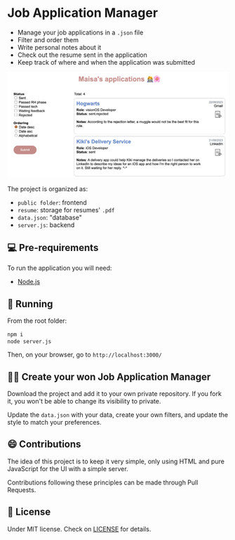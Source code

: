 # Job Application Manager

- Manage your job applications in a `.json` file
- Filter and order them
- Write personal notes about it
- Check out the resume sent in the application
- Keep track of where and when the application was submitted

<img src="public/images/application-manager-overview.png" alt="website overview" width=700>

The project is organized as:
- `public folder`: frontend
- `resume`: storage for resumes' `.pdf`
- `data.json`: "database"
- `server.js`: backend

## 💻 Pre-requirements
To run the application you will need:
- [Node.js](https://nodejs.org/en/download/package-manager)

## 🚀 Running
From the root folder:
```
npm i
node server.js
```
Then, on your browser, go to `http://localhost:3000/`

## 🧙‍♀️ Create your won Job Application Manager 
Download the project and add it to your own private repository. If you fork it, you won't be able to change its visibility to private.

Update the `data.json` with your data, create your own filters, and update the style to match your preferences.

## 😄 Contributions
The idea of this project is to keep it very simple, only using HTML and pure JavaScript for the UI with a simple server.

Contributions following these principles can be made through Pull Requests.

## 📝 License
Under MIT license. Check on [LICENSE](LICENSE) for details.
